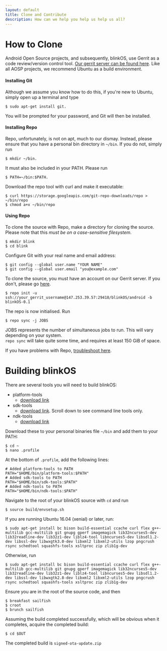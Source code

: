 ```yaml
---
layout: default
title: Clone and Contribute
description: How can we help you help us help us all?
---
```

# How to Clone

Android Open Source projects, and subsequently, blinkOS, use Gerrit as a code review/version control tool.
[Our gerrit server can be found here](https://147.253.39.57:8080).
Like all AOSP projects, we recommend Ubuntu as a build environment.
#### Installing Git

Although we assume you know how to do this, if you're new to Ubuntu, simply open up a terminal and type
```
$ sudo apt-get install git.
```

You will be prompted for your password, and Git will then be installed.

#### Installing Repo

Repo, unfortunately, is not on apt, much to our dismay. Instead, please ensure that you have a personal
bin directory in `~/bin`. If you do not, simply run 
```
$ mkdir ~/bin.
```

It must also be included in your PATH. Please run 
```
$ PATH=~/bin:$PATH.
```
Download the repo tool with curl and make it executable:
```
$ curl https://storage.googleapis.com/git-repo-downloads/repo > ~/bin/repo
$ chmod a+x ~/bin/repo
```


#### Using Repo

To clone the source with Repo, make a directory for cloning the source. Please note
that this *must be on a case-sensitive filesystem*.
```
$ mkdir blink
$ cd blink
```
Configure Git with your real name and email address:
```
$ git config --global user.name "YOUR NAME"
$ git config --global user.email "you@example.com"
```

To clone the source, you must have an account on our Gerrit server. If you don't, please
go [here](https://147.253.39.57:8080).
```
$ repo init -u ssh://your_gerrit_username@147.253.39.57:29418/blinkOS/android -b blinkOS-0.1
```
The repo is now initialised. Run
```
$ repo sync -j JOBS
```
JOBS represents the number of simultaneous jobs to run. This will vary depending on your system.  
`repo sync` will take quite some time, and requires at least 
150 GiB of space.

If you have problems with Repo, [troubleshoot here](https://source.android.com/setup/build/downloading).


# Building blinkOS


There are several tools you will need to build blinkOS:
- platform-tools
  - [download link](https://developer.android.com/studio/releases/platform-tools)
- sdk-tools
  - [download link](https://developer.android.com/studio). Scroll down to see command line tools only.
- ndk-tools
  - [download link](https://developer.android.com/ndk/downloads)
  
Download these to your personal binaries file `~/bin` and add them to your PATH:
```
$ cd ~
$ nano .profile
```
At the bottom of `.profile`, add the following lines:
```
# Added platform-tools to PATH
PATH="$HOME/bin/platform-tools:$PATH"
# Added sdk-tools to PATH
PATH="$HOME/bin/sdk-tools:$PATH"
# Added ndk-tools to PATH
PATH="$HOME/bin/ndk-tools:$PATH"
```
Navigate to the root of your blinkOS source with `cd` and run
```
$ source build/envsetup.sh
```

If you are running Ubuntu 16.04 (xenial) or later, run:
```
$ sudo apt-get install bc bison build-essential ccache curl flex g++-multilib gcc-multilib git gnupg gperf imagemagick lib32ncurses5-dev lib32readline-dev lib32z1-dev liblz4-tool libncurses5-dev libsdl1.2-dev libssl-dev libwxgtk3.0-dev libxml2 libxml2-utils lzop pngcrush rsync schedtool squashfs-tools xsltproc zip zlib1g-dev
```
Otherwise, run
```
$ sudo apt-get install bc bison build-essential ccache curl flex g++-multilib gcc-multilib git gnupg gperf imagemagick lib32ncurses5-dev lib32readline-dev lib32z1-dev liblz4-tool libncurses5-dev libsdl1.2-dev libssl-dev libwxgtk2.8-dev libxml2 libxml2-utils lzop pngcrush rsync schedtool squashfs-tools xsltproc zip zlib1g-dev
```
Ensure you are in the root of the source code, and then
```
$ breakfast sailfish
$ croot
$ brunch sailfish
```

Assuming the build completed successfully, which will be obvious when it completes, acquire the completed build:
```
$ cd $OUT
```
The completed build is `signed-ota-update.zip`


